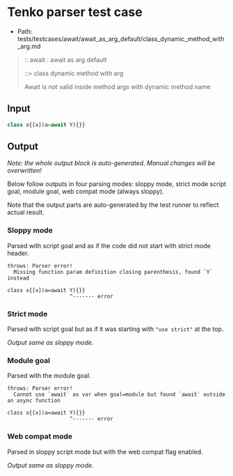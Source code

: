 # Tenko parser test case

- Path: tests/testcases/await/await_as_arg_default/class_dynamic_method_with_arg.md

> :: await : await as arg default
>
> ::> class dynamic method with arg
>
> Await is not valid inside method args with dynamic method name

## Input

`````js
class x{[x](a=await Y){}}
`````

## Output

_Note: the whole output block is auto-generated. Manual changes will be overwritten!_

Below follow outputs in four parsing modes: sloppy mode, strict mode script goal, module goal, web compat mode (always sloppy).

Note that the output parts are auto-generated by the test runner to reflect actual result.

### Sloppy mode

Parsed with script goal and as if the code did not start with strict mode header.

`````
throws: Parser error!
  Missing function param definition closing parenthesis, found `Y` instead

class x{[x](a=await Y){}}
                    ^------- error
`````

### Strict mode

Parsed with script goal but as if it was starting with `"use strict"` at the top.

_Output same as sloppy mode._

### Module goal

Parsed with the module goal.

`````
throws: Parser error!
  Cannot use `await` as var when goal=module but found `await` outside an async function

class x{[x](a=await Y){}}
                    ^------- error
`````


### Web compat mode

Parsed in sloppy script mode but with the web compat flag enabled.

_Output same as sloppy mode._
